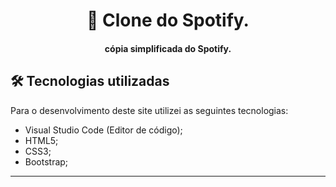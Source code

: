 <h1 align="center">
🎵 Clone do Spotify. 
</h1>

<h4 align="center">
cópia simplificada do Spotify.
</h4>

## 🛠 Tecnologias utilizadas
Para o desenvolvimento deste site utilizei as seguintes tecnologias:
- Visual Studio Code (Editor de código);
- HTML5;
- CSS3;
- Bootstrap;

---
